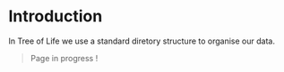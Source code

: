 # Introduction

In Tree of Life we use a standard diretory structure to organise our data.

> Page in progress !

